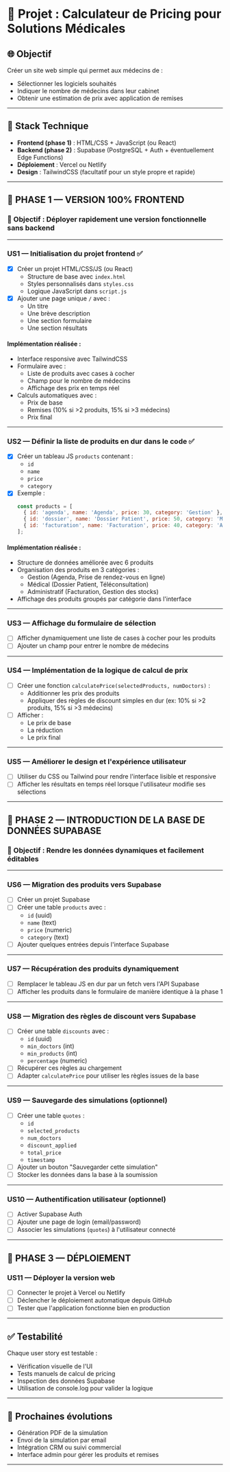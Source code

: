 # 🧮 Projet : Calculateur de Pricing pour Solutions Médicales

## 🌐 Objectif

Créer un site web simple qui permet aux médecins de :
- Sélectionner les logiciels souhaités
- Indiquer le nombre de médecins dans leur cabinet
- Obtenir une estimation de prix avec application de remises

---

## 🧱 Stack Technique

- **Frontend (phase 1)** : HTML/CSS + JavaScript (ou React)
- **Backend (phase 2)** : Supabase (PostgreSQL + Auth + éventuellement Edge Functions)
- **Déploiement** : Vercel ou Netlify
- **Design** : TailwindCSS (facultatif pour un style propre et rapide)

---

## 🧩 PHASE 1 — VERSION 100% FRONTEND

### 🎯 Objectif : Déployer rapidement une version fonctionnelle sans backend

---

### US1 — Initialisation du projet frontend ✅

- [x] Créer un projet HTML/CSS/JS (ou React)
  - Structure de base avec `index.html`
  - Styles personnalisés dans `styles.css`
  - Logique JavaScript dans `script.js`
- [x] Ajouter une page unique `/` avec :
  - Un titre
  - Une brève description
  - Une section formulaire
  - Une section résultats

#### Implémentation réalisée :
- Interface responsive avec TailwindCSS
- Formulaire avec :
  - Liste de produits avec cases à cocher
  - Champ pour le nombre de médecins
  - Affichage des prix en temps réel
- Calculs automatiques avec :
  - Prix de base
  - Remises (10% si >2 produits, 15% si >3 médecins)
  - Prix final

---

### US2 — Définir la liste de produits en dur dans le code ✅

- [x] Créer un tableau JS `products` contenant :
  - `id`
  - `name`
  - `price`
  - `category`
- [x] Exemple :
  ```js
  const products = [
    { id: 'agenda', name: 'Agenda', price: 30, category: 'Gestion' },
    { id: 'dossier', name: 'Dossier Patient', price: 50, category: 'Médical' },
    { id: 'facturation', name: 'Facturation', price: 40, category: 'Administratif' },
  ];
  ```

#### Implémentation réalisée :
- Structure de données améliorée avec 6 produits
- Organisation des produits en 3 catégories :
  - Gestion (Agenda, Prise de rendez-vous en ligne)
  - Médical (Dossier Patient, Téléconsultation)
  - Administratif (Facturation, Gestion des stocks)
- Affichage des produits groupés par catégorie dans l'interface

---

### US3 — Affichage du formulaire de sélection

- [ ] Afficher dynamiquement une liste de cases à cocher pour les produits
- [ ] Ajouter un champ pour entrer le nombre de médecins

---

### US4 — Implémentation de la logique de calcul de prix

- [ ] Créer une fonction `calculatePrice(selectedProducts, numDoctors)` :
  - Additionner les prix des produits
  - Appliquer des règles de discount simples en dur (ex: 10% si >2 produits, 15% si >3 médecins)
- [ ] Afficher :
  - Le prix de base
  - La réduction
  - Le prix final

---

### US5 — Améliorer le design et l'expérience utilisateur

- [ ] Utiliser du CSS ou Tailwind pour rendre l'interface lisible et responsive
- [ ] Afficher les résultats en temps réel lorsque l'utilisateur modifie ses sélections

---

## 🔄 PHASE 2 — INTRODUCTION DE LA BASE DE DONNÉES SUPABASE

### 🎯 Objectif : Rendre les données dynamiques et facilement éditables

---

### US6 — Migration des produits vers Supabase

- [ ] Créer un projet Supabase
- [ ] Créer une table `products` avec :
  - `id` (uuid)
  - `name` (text)
  - `price` (numeric)
  - `category` (text)
- [ ] Ajouter quelques entrées depuis l'interface Supabase

---

### US7 — Récupération des produits dynamiquement

- [ ] Remplacer le tableau JS en dur par un fetch vers l'API Supabase
- [ ] Afficher les produits dans le formulaire de manière identique à la phase 1

---

### US8 — Migration des règles de discount vers Supabase

- [ ] Créer une table `discounts` avec :
  - `id` (uuid)
  - `min_doctors` (int)
  - `min_products` (int)
  - `percentage` (numeric)
- [ ] Récupérer ces règles au chargement
- [ ] Adapter `calculatePrice` pour utiliser les règles issues de la base

---

### US9 — Sauvegarde des simulations (optionnel)

- [ ] Créer une table `quotes` :
  - `id`
  - `selected_products`
  - `num_doctors`
  - `discount_applied`
  - `total_price`
  - `timestamp`
- [ ] Ajouter un bouton "Sauvegarder cette simulation"
- [ ] Stocker les données dans la base à la soumission

---

### US10 — Authentification utilisateur (optionnel)

- [ ] Activer Supabase Auth
- [ ] Ajouter une page de login (email/password)
- [ ] Associer les simulations (`quotes`) à l'utilisateur connecté

---

## 🚀 PHASE 3 — DÉPLOIEMENT

### US11 — Déployer la version web

- [ ] Connecter le projet à Vercel ou Netlify
- [ ] Déclencher le déploiement automatique depuis GitHub
- [ ] Tester que l'application fonctionne bien en production

---

## ✅ Testabilité

Chaque user story est testable :
- Vérification visuelle de l'UI
- Tests manuels de calcul de pricing
- Inspection des données Supabase
- Utilisation de console.log pour valider la logique

---

## 🔮 Prochaines évolutions

- Génération PDF de la simulation
- Envoi de la simulation par email
- Intégration CRM ou suivi commercial
- Interface admin pour gérer les produits et remises

---
